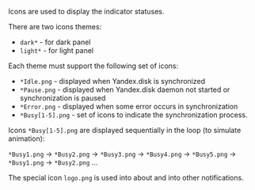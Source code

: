 Icons are used to display the indicator statuses.

There are two icons themes:
 - `dark*` - for dark panel
 - `light*` - for light panel

Each theme must support the following set of icons:
 - `*Idle.png` - displayed when Yandex.disk is synchronized
 - `*Pause.png` - displayed when Yandex.disk daemon not started or synchronization is paused
 - `*Error.png` - displayed when some error occurs in synchronization
 - `*Busy[1-5].png` - set of icons to indicate the synchronization process.

Icons `*Busy[1-5].png` are displayed sequentially in the loop (to simulate animation):

   `*Busy1.png` -> `*Busy2.png` -> `*Busy3.png` -> `*Busy4.png` -> `*Busy5.png` -> `*Busy1.png` -> `*Busy2.png` ...

The special icon `logo.png` is used into about and into other notifications.
